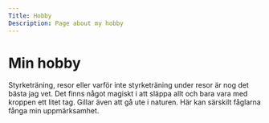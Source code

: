 ```yaml
---
Title: Hobby
Description: Page about my hobby
---
```


Min hobby
==================

Styrketräning, resor eller varför inte styrketräning under resor är nog det bästa jag vet. Det finns något magiskt i att släppa allt och bara vara med kroppen ett litet tag. Gillar även att gå ute i naturen. Här kan särskilt fåglarna fånga min uppmärksamhet.
